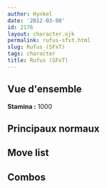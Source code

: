 ```yaml
---
author: Hynkel
date: '2012-03-08'
id: 2176
layout: character.njk
permalink: rufus-sfxt.html
slug: Rufus_(SFxT)
tags: character
title: Rufus (SFxT)
---
```


## Vue d'ensemble

**Stamina :** 1000

## Principaux normaux

## Move list

## Combos
